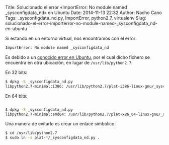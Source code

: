 Title: Solucionado el error «ImportError: No module named _sysconfigdata_nd» en Ubuntu
Date: 2014-11-13 22:32
Author: Nacho Cano
Tags: _sysconfigdata_nd.py, ImportError, python2.7, virtualenv
Slug: solucionado-el-error-importerror-no-module-named-_sysconfigdata_nd-en-ubuntu

Si estando en un entorno virtual, nos encontramos con el error:

```bash
ImportError: No module named _sysconfigdata_nd
```

Es debido a un [conocido error en Ubuntu][], por el cual dicho fichero
se encuentra en otra ubicación, en lugar de `/usr/lib/python2.7`.

En 32 bits:

```bash
$ dpkg -S _sysconfigdata_nd.py
libpython2.7-minimal:i386: /usr/lib/python2.7/plat-i386-linux-gnu/_sysconfigdata_nd.py
```

En 64 bits:

```bash

$ dpkg -S _sysconfigdata_nd.py
libpython2.7-minimal:amd64: /usr/lib/python2.7/plat-x86_64-linux-gnu/_sysconfigdata_nd.py
```

Una manera de evitarlo es crear un enlace simbólico:

```bash
$ cd /usr/lib/python2.7
$ sudo ln -s plat-*/_sysconfigdata_nd.py .
```

  [conocido error en Ubuntu]: https://bugs.launchpad.net/ubuntu/+source/python2.7/+bug/1115466
    "conocido error en Ubuntu"
